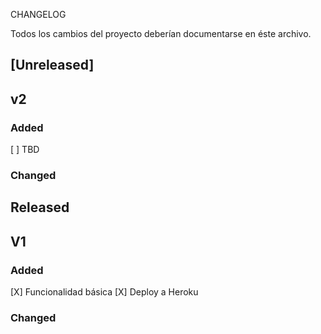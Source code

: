 CHANGELOG

Todos los cambios del proyecto deberían documentarse en éste archivo.

## [Unreleased]

## v2

### Added

[ ] TBD

### Changed

## Released

## V1

### Added

[X] Funcionalidad básica
[X] Deploy a Heroku

### Changed
